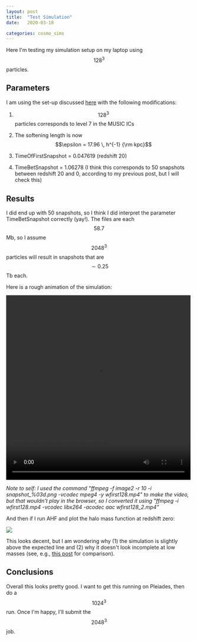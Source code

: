 ```yaml
---
layout: post
title:  "Test Simulation"
date:   2020-03-18

categories: cosmo_sims
---
```



Here I'm testing my simulation setup on my laptop using $$128^3$$ particles.

## Parameters

I am using the set-up discussed <a href="https://ndrakos.github.io/blog/cosmo_sims/Simulation_Parameters/">here</a> with the following modifications:

1) $$128^3$$ particles corresponds to level 7 in the MUSIC ICs

2) The softening length is now $$\epsilon = 17.96 \, h^{-1} {\rm kpc}$$

3) TimeOfFirstSnapshot = 0.047619 (redshift 20)

4) TimeBetSnapshot = 1.06278 (I think this corresponds to 50 snapshots between redshift 20 and 0, according to my previous post, but I will check this)

## Results

I did end up with 50 snapshots, so I think I did interpret the parameter TimeBetSnapshot correctly (yay!). The files are each $$58.7$$ Mb, so I assume $$2048^3$$ particles will result in snapshots that are $$\sim 0.25$$ Tb each.

Here is a rough animation of the simulation:

<video src="{{site.baseurl}}/assets/videos/wfirst128_2.mp4" width="500" height="500" controls>
</video>

*Note to self: I used the command "ffmpeg -f image2 -r 10 -i snapshot_%03d.png -vcodec mpeg4 -y wfirst128.mp4" to make the video, but that wouldn't play in the browser, so I converted it using "ffmpeg -i wfirst128.mp4 -vcodec libx264 -acodec aac wfirst128_2.mp4"*


And then if I run AHF and plot the halo mass function at redshift zero:


<img src="{{ site.baseurl }}/assets/plots/20200318_HMF_wfirst128.png">

This looks decent, but I am wondering why (1) the simulation is slightly above the expected line and (2) why it doesn't look incomplete at low masses (see, e.g., <a href="https://ndrakos.github.io/blog/mocks/Halo_Mass_Function_Continued/">this post</a> for comparison).



## Conclusions

Overall this looks pretty good. I want to get this running on Pleiades, then do a $$1024^3$$ run. Once I'm happy, I'll submit the $$2048^3$$ job.
